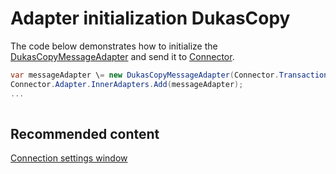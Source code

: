 # Adapter initialization DukasCopy

The code below demonstrates how to initialize the [DukasCopyMessageAdapter](../api/StockSharp.DukasCopy.DukasCopyMessageAdapter.html) and send it to [Connector](../api/StockSharp.Algo.Connector.html).

```cs
var messageAdapter \= new DukasCopyMessageAdapter(Connector.TransactionIdGenerator);
Connector.Adapter.InnerAdapters.Add(messageAdapter);
...	
							
```

## Recommended content

[Connection settings window](API_UI_ConnectorWindow.md)
